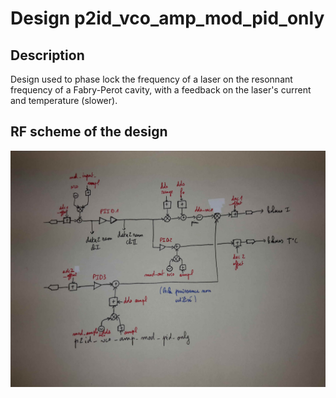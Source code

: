# Design p2id_vco_amp_mod_pid_only

## Description

Design used to phase lock the frequency of a laser on the resonnant frequency of a Fabry-Perot cavity, with a feedback on the laser's current and temperature (slower).

## RF scheme of the design  

![p2id_vco_amp_mod_pid_only](IMG_20191007_114959.jpg)
